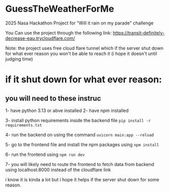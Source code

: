 # GuessTheWeatherForMe
2025 Nasa Hackathon Project for "Will it rain on my parade" challenge


You Can use the project through the following link:
https://transit-definitely-decrease-eau.trycloudflare.com/

Note: the project uses free cloud flare tunnel which if the server shut down for what ever reason you won't be able to reach it (i hope it doesn't until judging time) 


# if it shut down for what ever reason:
## you will need to these instruc

1- have python 3.13 or abve installed 
2- have npm installed

3- install python requirements inside the backend file 
```pip install -r requirements.txt```

4- run the backend on using the command 
```uvicorn main:app --reload```

5- go to the frontend file and install the npm packages using 
```npm install```

6- run the frontend using 
```npm run dev```

7- you will likely need to route the frontend to fetch data from backend using localhost:8000 instead of the cloudflare link

i know it is kinda a lot but i hope it helps if the server shut down for some reason.